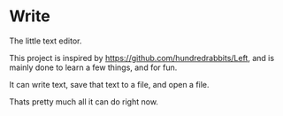 # Write

The little text editor.

This project is inspired by https://github.com/hundredrabbits/Left, and is mainly done to learn a few things, and for fun.

It can write text, save that text to a file, and open a file.

Thats pretty much all it can do right now.


